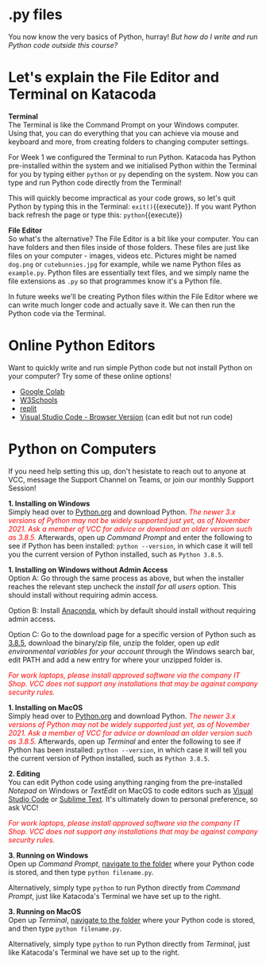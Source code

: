# .py files
You now know the very basics of Python, hurray! *But how do I write and run Python code outside this course?*

# Let's explain the File Editor and Terminal on Katacoda
**Terminal**<br>
The Terminal is like the Command Prompt on your Windows computer. Using that, you can do everything that you can achieve via mouse and keyboard and more, from creating folders to changing computer settings.

For Week 1 we configured the Terminal to run Python. Katacoda has Python pre-installed within the system and we initialised Python within the Terminal for you by typing either ```python``` or ```py``` depending on the system. Now you can type and run Python code directly from the Terminal!

This will quickly become impractical as your code grows, so let's quit Python by typing this in the Terminal: `exit()`{{execute}}. If you want Python back refresh the page or type this: `python`{{execute}}

**File Editor**<br>
So what's the alternative? The File Editor is a bit like your computer. You can have folders and then files inside of those folders. These files are just like files on your computer - images, videos etc. Pictures might be named ```dog.png``` or ```cutebunnies.jpg``` for example, while we name Python files as ```example.py```. Python files are essentially text files, and we simply name the file extensions as ```.py``` so that programmes know it's a Python file.

In future weeks we'll be creating Python files within the File Editor where we can write much longer code and actually save it. We can then run the Python code via the Terminal.

# Online Python Editors
Want to quickly write and run simple Python code but not install Python on your computer? Try some of these online options!
- [Google Colab](https://colab.research.google.com/)
- [W3Schools](https://www.w3schools.com/python/trypython.asp?filename=demo_compiler)
- [replit](https://replit.com/languages/python3)
- [Visual Studio Code - Browser Version](https://vscode.dev/) (can edit but not run code)

# Python on Computers
If you need help setting this up, don't hesistate to reach out to anyone at VCC, message the Support Channel on Teams, or join our monthly Support Session!

**1. Installing on Windows**<br>
Simply head over to [Python.org](https://www.python.org/) and download Python. <span style="color:red">*The newer 3.x versions of Python may not be widely supported just yet, as of November 2021. Ask a member of VCC for advice or download an older version such as 3.8.5.*</span> Afterwards, open up *Command Prompt* and enter the following to see if Python has been installed: ```python --version```, in which case it will tell you the current version of Python installed, such as ```Python 3.8.5```.

**1. Installing on Windows without Admin Access**<br>
Option A: Go through the same process as above, but when the installer reaches the relevant step uncheck the *install for all users* option. This should install without requiring admin access.

Option B: Install [Anaconda](https://www.anaconda.com/), which by default should install without requiring admin access.

Option C: Go to the download page for a specific version of Python such as [3.8.5](https://www.python.org/downloads/release/python-385/), download the binary/zip file, unzip the folder, open up *edit environmental variables for your account* through the Windows search bar, edit PATH and add a new entry for where your unzipped folder is.

<span style="color:red">*For work laptops, please install approved software via the company IT Shop. VCC does not support any installations that may be against company security rules.*</span>

**1. Installing on MacOS**<br>
Simply head over to [Python.org](https://www.python.org/) and download Python. <span style="color:red">*The newer 3.x versions of Python may not be widely supported just yet, as of November 2021. Ask a member of VCC for advice or download an older version such as 3.8.5.*</span> Afterwards, open up *Terminal* and enter the following to see if Python has been installed: ```python --version```, in which case it will tell you the current version of Python installed, such as ```Python 3.8.5```.

**2. Editing**<br>
You can edit Python code using anything ranging from the pre-installed *Notepad* on Windows or *TextEdit* on MacOS to code editors such as [Visual Studio Code](https://code.visualstudio.com) or [Sublime Text](https://www.sublimetext.com/download). It's ultimately down to personal preference, so ask VCC!

<span style="color:red">*For work laptops, please install approved software via the company IT Shop. VCC does not support any installations that may be against company security rules.*</span>

**3. Running on Windows**<br>
Open up *Command Prompt*, [navigate to the folder](https://www.howtogeek.com/659411/how-to-change-directories-in-command-prompt-on-windows-10/) where your Python code is stored, and then type ```python filename.py```.

Alternatively, simply type ```python``` to run Python directly from *Command Prompt*, just like Katacoda's Terminal we have set up to the right.

**3. Running on MacOS**<br>
Open up *Terminal*, [navigate to the folder](https://www.maketecheasier.com/run-python-script-in-mac/) where your Python code is stored, and then type ```python filename.py```.

Alternatively, simply type ```python``` to run Python directly from *Terminal*, just like Katacoda's Terminal we have set up to the right.
